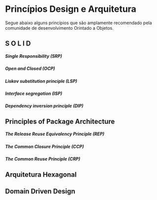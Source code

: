 # Princípios Design e Arquitetura
Segue abaixo alguns princípios que são amplamente recomendado pela comunidade de desenvolvimento Orintado a Objetos.

## S O L I D
##### Single Responsibility (SRP)
##### Open and Closed (OCP)
##### Liskov substitution principle (LSP)
##### Interface segregation (ISP)
##### Dependency inversion principle (DIP)

## Principles of Package Architecture
##### The Release Reuse Equivalency Principle (REP)
##### The Common Closure Principle (CCP)
##### The Common Reuse Principle (CRP)

## Arquitetura Hexagonal

## Domain Driven Design
